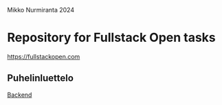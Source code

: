 Mikko Nurmiranta 2024

# Repository for Fullstack Open tasks

https://fullstackopen.com

## Puhelinluettelo

[Backend](https://fullstack-open-vub4.onrender.com/api/persons)

